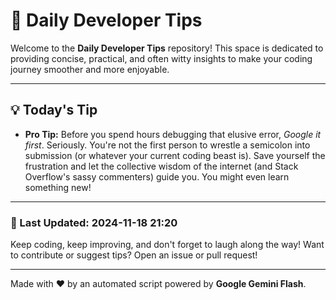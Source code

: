 
# 🌟 Daily Developer Tips

Welcome to the **Daily Developer Tips** repository! This space is dedicated to providing concise, practical, and often witty insights to make your coding journey smoother and more enjoyable.

---

## 💡 Today's Tip

- **Pro Tip:**  Before you spend hours debugging that elusive error,  *Google it first*.  Seriously.  You're not the first person to wrestle a semicolon into submission (or whatever your current coding beast is).  Save yourself the frustration and let the collective wisdom of the internet (and Stack Overflow's sassy commenters) guide you.  You might even learn something new!

---

### 📅 Last Updated: 2024-11-18 21:20

Keep coding, keep improving, and don't forget to laugh along the way! Want to contribute or suggest tips? Open an issue or pull request!

---

Made with ❤️ by an automated script powered by **Google Gemini Flash**.
